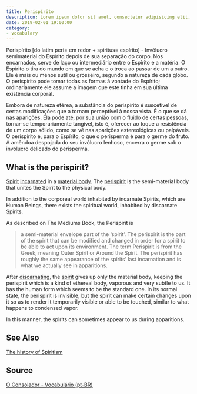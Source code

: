 ```yaml
---
title: Perispírito
description: Lorem ipsum dolor sit amet, consectetur adipisicing elit, sed do eiusmod tempor incididunt ut labore et dolore magna aliqua.  TODO
date: 2019-02-01 19:00:00
category:
- vocabulary
---
```


Perispírito [do latim peri= em redor + spiritus= espírito] - Invólucro semimaterial do Espírito depois de sua separação do corpo. Nos encarnados, serve de laço ou intermediário entre o Espírito e a matéria. O Espírito o tira do mundo em que se acha e o troca ao passar de um a outro. Ele é mais ou menos sutil ou grosseiro, segundo a natureza de cada globo. O perispírito pode tomar todas as formas à vontade do Espírito; ordinariamente ele assume a imagem que este tinha em sua última existência corporal.

Embora de natureza etérea, a substância do perispírito é suscetível de certas modificações que a tornam perceptível à nossa vista. É o que se dá nas aparições. Ela pode até, por sua união com o fluido de certas pessoas, tornar-se temporariamente tangível, isto é, oferecer ao toque a resistência de um corpo sólido, como se vê nas aparições estereológicas ou palpáveis. O perispírito é, para o Espírito, o que o perisperma é para o germe do fruto. A amêndoa despojada do seu invólucro lenhoso, encerra o germe sob o invólucro delicado do perisperma.

## What is the perispirit?
[Spirit](/about/spirits) [incarnated](/about/incarnation) in a [material body](/about/physical-body). The [perispirit](/about/perispirit)
is the semi-material body that unites the Spirit to the physical body.

In addition to the corporeal world inhabited by incarnate Spirits, which are Human Beings, there exists the spiritual world, inhabited by discarnate Spirits.

As described on The Mediums Book, the Perispirit is

> a semi-material envelope part of the ‘spirit’. The perispirit is the part of the spirit that can be modified and changed in order for a spirit to be able to act upon its environment. The term Perispirit is from the Greek, meaning Outer Spirit or Around the Spirit. The perispirit has roughly the same appearance of the spirits’ last incarnation and is what we actually see in apparitions. 


After [discarnating](/about/discarnation), the [spirit](/about/spirit) gives up only the material body, 
keeping the perispirit which is a kind of ethereal body, vaporous and very subtle to us. 
It has the human form which seems to be the standard one. In its normal state, the perispirit is invisible, 
but the spirit can make certain changes upon it so as to render it temporarily visible or able to be 
touched, similar to what happens to condensed vapor.

In this manner, the spirits can sometimes appear to us during apparitions.

## See Also
[The history of Spiritism](/spiritism/history)  

## Source
[O Consolador - Vocabulário (pt-BR)](http://www.oconsolador.com.br/linkfixo/vocabulario/principal.html)
